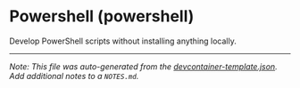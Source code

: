 
# Powershell (powershell)

Develop PowerShell scripts without installing anything locally.





---

_Note: This file was auto-generated from the [devcontainer-template.json](https://github.com/devcontainers/templates/blob/main/src/powershell/devcontainer-template.json).  Add additional notes to a `NOTES.md`._
